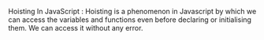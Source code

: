 Hoisting In JavaScript :
Hoisting is a phenomenon in Javascript by which we can access the variables and functions even before declaring or initialising them.
We can access it without any error.
